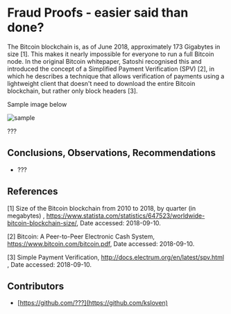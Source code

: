 # Fraud Proofs - easier said than done?

The Bitcoin blockchain is, as of June 2018, approximately 173 Gigabytes in size [1]. This makes it nearly impossible for everyone to run a full Bitcoin node. In the original Bitcoin whitepaper, Satoshi recognised this and introduced the concept of a Simplified Payment Verification (SPV) [2], in which he describes a technique that allows verification of payments using a lightweight client that doesn't need to download the entire Bitcoin blockchain, but rather only block headers [3].


Sample image below

![sample](sources/sample.PNG)



???


## Conclusions, Observations, Recommendations

- ???

## References

[1] Size of the Bitcoin blockchain from 2010 to 2018, by quarter (in megabytes)
, https://www.statista.com/statistics/647523/worldwide-bitcoin-blockchain-size/, Date accessed: 2018-09-10.

[2] Bitcoin: A Peer-to-Peer Electronic Cash System, https://www.bitcoin.com/bitcoin.pdf, Date accessed: 2018-09-10.

[3] Simple Payment Verification, http://docs.electrum.org/en/latest/spv.html , Date accessed: 2018-09-10.


## Contributors

- [https://github.com/???](https://github.com/ksloven)

